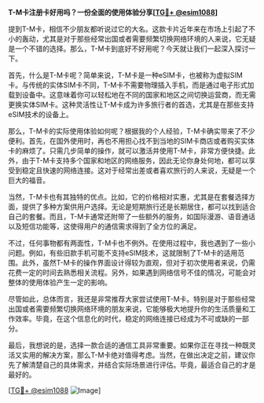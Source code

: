**T-M卡注册卡好用吗？一份全面的使用体验分享[[TG💪+ @esim1088](https://t.me/s/esim1088)]**

提到T-M卡，相信不少朋友都听说过它的大名。这款卡片近年来在市场上引起了不小的轰动，尤其是对于那些经常出国或者需要频繁切换网络环境的人来说，它无疑是一个不错的选择。那么，T-M卡到底好不好用呢？今天就让我们一起深入探讨一下。

首先，什么是T-M卡呢？简单来说，T-M卡是一种eSIM卡，也被称为虚拟SIM卡。与传统的实体SIM卡不同，T-M卡不需要物理插入手机，而是通过电子形式加载到设备中。这意味着你可以轻松地在不同的国家和地区之间切换运营商，而无需更换实体SIM卡。这种灵活性让T-M卡成为许多旅行者的首选，尤其是在那些支持eSIM技术的设备上。

那么，T-M卡的实际使用体验如何呢？根据我的个人经验，T-M卡确实带来了不少便利。首先，在国外使用时，再也不用担心找不到当地的SIM卡商店或者购买实体卡的麻烦了。只需几步简单的操作，就可以激活并使用T-M卡，非常方便快捷。此外，由于T-M卡支持多个国家和地区的网络服务，因此无论你身处何地，都可以享受到稳定且快速的网络连接。这对于经常出差或者喜欢旅行的人来说，无疑是一个巨大的福音。

当然，T-M卡也有其独特的优点。比如，它的价格相对实惠，尤其是在套餐选择方面，提供了多种方案供用户选择。无论是短期旅行还是长期居住，都可以找到适合自己的套餐。而且，T-M卡通常还附带了一些额外的服务，如国际漫游、语音通话以及短信功能等，这使得用户的通信需求得到了全方位的满足。

不过，任何事物都有两面性，T-M卡也不例外。在使用过程中，我也遇到了一些小问题。例如，有些旧款手机可能不支持eSIM技术，这就限制了T-M卡的适用范围。此外，虽然T-M卡的操作界面设计得较为直观，但对于初次使用者来说，仍需花费一定的时间去熟悉相关流程。另外，如果遇到网络信号不佳的情况，可能会对整体的使用体验产生一定的影响。

尽管如此，总体而言，我还是非常推荐大家尝试使用T-M卡。特别是对于那些经常出国或者需要频繁切换网络环境的朋友来说，它能够极大地提升你的生活质量和工作效率。毕竟，在这个信息化的时代，稳定的网络连接已经成为不可或缺的一部分。

最后，我想说的是，选择一款合适的通信工具非常重要。如果你正在寻找一种既灵活又实用的解决方案，那么T-M卡绝对值得考虑。当然，在做出决定之前，建议你先了解清楚自己的具体需求，并结合实际场景进行评估。毕竟，最适合自己的才是最好的。

[[TG💪+ @esim1088](https://t.me/s/esim1088) ![Image](https://i.postimg.cc/4NQfJmqS/Snipaste-2025-05-13-00-14-12.png)]
